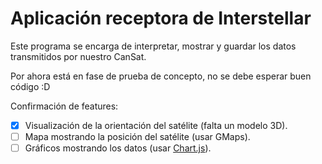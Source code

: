 # Aplicación receptora de Interstellar

Este programa se encarga de interpretar, mostrar y guardar los datos transmitidos por nuestro CanSat.

Por ahora está en fase de prueba de concepto, no se debe esperar buen código :D

Confirmación de features:
- [x] Visualización de la orientación del satélite (falta un modelo 3D).
- [ ] Mapa mostrando la posición del satélite (usar GMaps).
- [ ] Gráficos mostrando los datos (usar [Chart.js](https://github.com/chartjs/Chart.js)).